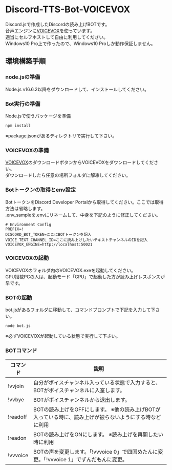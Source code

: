 # Discord-TTS-Bot-VOICEVOX
Discord.jsで作成したDiscordの読み上げBOTです。
<br>
音声エンジンに[VOICEVOX](https://voicevox.hiroshiba.jp/)を使っています。
<br>
適当にセルフホストして自由に利用してください。
<br>
Windows10 Pro上で作ったので、Windows10 Proしか動作保証しません。

## 環境構築手順

### node.jsの準備

Node.js v16.6.2以降をダウンロードして、インストールしてください。


### Bot実行の準備

Node.jsで使うパッケージを準備  
```
npm install
```  
※package.jsonがあるディレクトリで実行して下さい。

### VOICEVOXの準備

[VOICEVOX](https://voicevox.hiroshiba.jp/)のダウンロードボタンからVOICEVOXをダウンロードしてください。
<br>
ダウンロードしたら任意の場所フォルダに解凍してください。

### Botトークンの取得とenv設定

BotトークンをDiscord Developer Portalから取得してください。ここでは取得方法は省略します。
<br>
.env_sampleを.envにリネームして、中身を下記のように修正してください。
```
# Environment Config
PREFIX=!
DISCORD_BOT_TOKEN=ここにBOTトークンを記入
VOICE_TEXT_CHANNEL_ID=ここに読み上げしたいテキストチャンネルのIDを記入
VOICEVOX_ENGINE=http://localhost:50021
```  

### VOICEVOXの起動

VOICEVOXのフォルダ内のVOICEVOX.exeを起動してください。
<br>
GPU搭載PCの人は、起動モード「GPU」で起動した方が読み上げレスポンスが早です。

### BOTの起動

bot.jsがあるフォルダに移動して、コマンドプロンプトで下記を入力して下さい。
```
node bot.js
``` 
※必ずVOICEVOXが起動している状態で実行して下さい。


### BOTコマンド

| コマンド             | 説明                                                                                           |
|---------------------|------------------------------------------------------------------------------------------------|
| !vvjoin             | 自分がボイスチャンネル入っている状態で入力すると、BOTがボイスチャンネルに入室します。                  |
| !vvbye              | BOTがボイスチャンネルから退出します。                                                              |
| !readoff            | BOTの読み上げをOFFにします。 ※他の読み上げBOTが入っている時に、読み上げが被らないようにする時などに利用|
| !readon             | BOTの読み上げをONにします。  ※読み上げを再開したい時に利用                                    　　 |
| !vvvoice            | BOTの声を変更します。「!vvvoice 0」で四国めたんに変更。「!vvvoice 1」でずんだもんに変更。   　　　　 |

